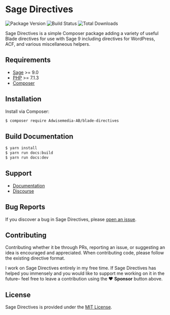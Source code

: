 # Sage Directives

![Package Version](https://img.shields.io/packagist/v/Adwisemedia-AB/blade-directives.svg?style=flat-square)
![Build Status](https://img.shields.io/circleci/build/gh/Log1x/blade-directives.svg?style=flat-square)
![Total Downloads](https://img.shields.io/packagist/dt/Adwisemedia-AB/blade-directives.svg?style=flat-square)

Sage Directives is a simple Composer package adding a variety of useful Blade directives for use with Sage 9 including directives for WordPress, ACF, and various miscellaneous helpers.

## Requirements

- [Sage](https://github.com/roots/sage) >= 9.0
- [PHP](https://secure.php.net/manual/en/install.php) >= 7.1.3
- [Composer](https://getcomposer.org/download/)

## Installation

Install via Composer:

```bash
$ composer require Adwisemedia-AB/blade-directives
```

## Build Documentation

```bash
$ yarn install
$ yarn run docs:build
$ yarn run docs:dev
```

## Support

- [Documentation](https://Adwisemedia-AB.github.io/blade-directives-docs/)
- [Discourse](https://discourse.roots.io/t/blade-directives-for-sage/14301)

## Bug Reports

If you discover a bug in Sage Directives, please [open an issue](https://github.com/Adwisemedia-AB/blade-directives/issues).

## Contributing

Contributing whether it be through PRs, reporting an issue, or suggesting an idea is encouraged and appreciated. When contributing code, please follow the existing directive format.

I work on Sage Directives entirely in my free time. If Sage Directives has helped you immensely and you would like to support me working on it in the future– feel free to leave a contribution using the :heart: **Sponsor** button above.

## License

Sage Directives is provided under the [MIT License](https://github.com/Adwisemedia-AB/blade-directives/blob/master/LICENSE).
